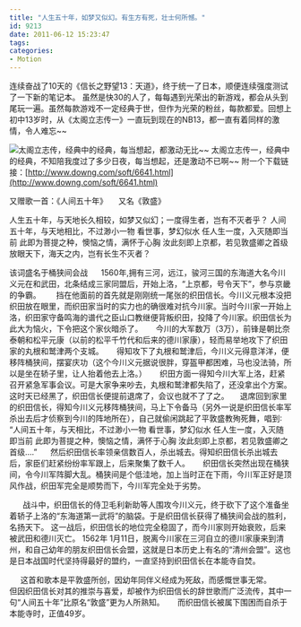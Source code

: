 ```yaml
---
title: "人生五十年，如梦又似幻。有生方有死，壮士何所憾。"
id: 9213
date: 2011-06-12 15:23:47
tags: 
categories: 
- Motion
---
```


连续奋战了10天的《信长之野望13：天道》，终于统一了日本，顺便连续强度测试了一下新的笔记本。
虽然是快30的人了，每每遇到光荣出的新游戏，都会从头到尾玩一遍。虽然每款游戏不一定经典于世，但作为光荣的粉丝，每款都爱。回想上初中13岁时，从《太阁立志传一》一直玩到现在的NB13，都一直有着同样的激情，令人难忘~~

![](http://g.crsky.com/uploadfiles/2007-04-13/20070413_105453_126.gif "太阁立志传，经典中的经典，每当想起，都激动无比~~")
太阁立志传一，经典中的经典，不知陪我度过了多少日夜，每当想起，还是激动不已啊~~
附一个下载链接：[http://www.downg.com/soft/6641.html](http://www.downg.com/soft/6641.html)

又赠歌一首：《人间五十年》     又名《敦盛》

人生五十年，与天地长久相较，如梦又似幻；一度得生者，岂有不灭者乎？
人间五十年，与天地相比，不过渺小一物
看世事，梦幻似水
任人生一度，入灭随即当前
此即为菩提之种，懊恼之情，满怀于心胸
汝此刻即上京都，若见敦盛卿之首级
放眼天下，海天之内，岂有长生不灭者？

该词盛名于桶狭间会战
     1560年,拥有三河，远江，骏河三国的东海道大名今川义元在和武田，北条结成三家同盟后，开始上洛，“上京都，号令天下”，参与京畿的争霸。
      挡在他面前的首先就是刚刚统一尾张的织田信长。今川义元根本没把织田放在眼里，而织田家当时的实力也的确很难对抗今川家。当时今川家一开始上洛，织田家守备鸣海的谱代之臣山口教继便背叛织田，投降了今川家。织田信长为此大为恼火，下令把这个家伙暗杀了。
     今川的大军数万（3万），前锋是朝比奈泰朝和松平元康（以前的松平千竹代和后来的德川家康），轻而易举地攻下了织田家的丸根和鹫津两个支城。
     得知攻下了丸根和鹫津后，今川义元得意洋洋，便移阵桶狭间，摆宴庆功（这个今川义元据说很胖，穿盔甲都困难，马也没法骑，所以是坐在轿子里，让人抬着他去上洛。）
     织田方面一得知今川大军上洛，赶紧召开紧急军事会议。可是大家争来吵去，丸根和鹫津都失陷了，还没拿出个方案。这时天已经黑了，织田信长便提前退席了，会议也就不了了之。
    退席回到家里的织田信长，得知今川义元移阵桶狭间，马上下令备马（另外一说是织田信长率军杀出去后才侦察到今川的阵地所在），自己就偷闲跳起了平敦盛教殉死舞，唱到∶
“人间五十年，与天相比，不过渺小一物
看世事，梦幻似水
任人生一度，入灭随即当前
此即为菩提之种，懊恼之情，满怀于心胸
汝此刻即上京都，若见敦盛卿之首级....”
     然后织田信长率领亲信数百人，杀出城去。得知织田信长杀出城去后，家臣们赶紧纷纷率军跟上，后来聚集了数千人。
     织田信长突然出现在桶狭间，令今川军阵脚大乱。桶狭间是个低洼地，加上当时正在下雨，今川军正好是顶风作战，织田军完全是顺势而下，今川军完全处于劣势。

      战斗中，织田信长的侍卫毛利新助等人围攻今川义元，终于砍下了这个准备坐着轿子上洛的“东海道第一武将”的脑袋。于是织田信长获得了桶狭间会战的胜利，名扬天下。
这一战后，织田信长的地位完全稳固了，而今川家则开始衰败，后来被武田和德川灭亡。
1562年 1月11日，脱离今川家在三河自立的德川家康来到清州，和自己幼年的朋友织田信长会盟，这就是日本历史上有名的“清州会盟”。这也是日本战国时代坚持得最好的盟约，一直坚持到织田信长在本能寺自焚。

     这首和歌本是平敦盛所创，因幼年同伴义经成为死敌，而感慨世事无常。
     但因织田信长对其的推崇与喜爱，却被作为织田信长的辞世歌而广泛流传，其中一句“人间五十年”比原名“敦盛”更为人所熟知。
     而织田信长被属下围困而自杀于本能寺时，正值49岁。
